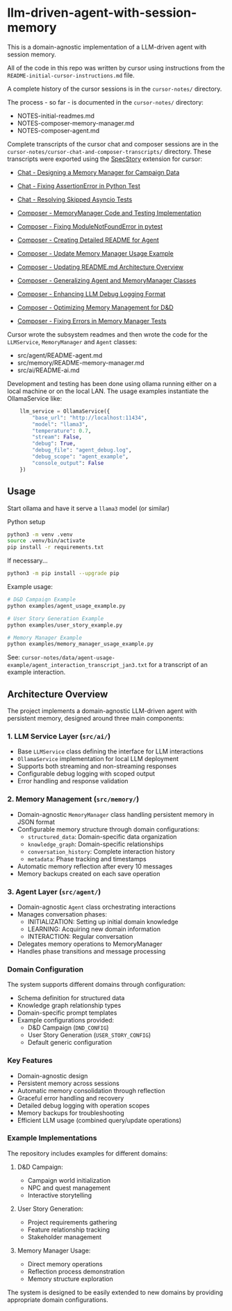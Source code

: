 # llm-driven-agent-with-session-memory

This is a domain-agnostic implementation of a LLM-driven agent with session memory.

All of the code in this repo was written by cursor using instructions from the `README-initial-cursor-instructions.md` file.

A complete history of the cursor sessions is in the `cursor-notes/` directory.

The process - so far - is documented in the `cursor-notes/` directory:

- NOTES-initial-readmes.md
- NOTES-composer-memory-manager.md
- NOTES-composer-agent.md

Complete transcripts of the cursor chat and composer sessions are in the `cursor-notes/cursor-chat-and-composer-transcripts/` directory. These transcripts were exported using the [SpecStory](https://specstory.com/) extension for cursor:

- [Chat - Designing a Memory Manager for Campaign Data](cursor-notes/cursor-chat-and-composer-transcripts/Chat%20-%20Designing%20a%20Memory%20Manager%20for%20Campaign%20Data.md)
- [Chat - Fixing AssertionError in Python Test](cursor-notes/cursor-chat-and-composer-transcripts/Chat%20-%20Fixing%20AssertionError%20in%20Python%20Test.md)
- [Chat - Resolving Skipped Asyncio Tests](cursor-notes/cursor-chat-and-composer-transcripts/Chat%20-%20Resolving%20Skipped%20Asyncio%20Tests.md)

- [Composer - MemoryManager Code and Testing Implementation](cursor-notes/cursor-chat-and-composer-transcripts/Composer%20-%20MemoryManager%20Code%20and%20Testing%20Implementation.md)
- [Composer - Fixing ModuleNotFoundError in pytest](cursor-notes/cursor-chat-and-composer-transcripts/Composer%20-%20Fixing%20ModuleNotFoundError%20in%20pytest.md)
- [Composer - Creating Detailed README for Agent](cursor-notes/cursor-chat-and-composer-transcripts/Composer%20-%20Creating%20Detailed%20README%20for%20Agent.md)
- [Composer - Update Memory Manager Usage Example](cursor-notes/cursor-chat-and-composer-transcripts/Composer%20-%20Update%20Memory%20Manager%20Usage%20Example.md)
- [Composer - Updating README.md Architecture Overview](cursor-notes/cursor-chat-and-composer-transcripts/Composer%20-%20Updating%20README.md%20Architecture%20Overview.md)
- [Composer - Generalizing Agent and MemoryManager Classes](cursor-notes/cursor-chat-and-composer-transcripts/Composer%20-%20Generalizing%20Agent%20and%20MemoryManager%20Classes.md)
- [Composer - Enhancing LLM Debug Logging Format](cursor-notes/cursor-chat-and-composer-transcripts/Composer%20-%20Enhancing%20LLM%20Debug%20Logging%20Format.md)
- [Composer - Optimizing Memory Management for D&D](cursor-notes/cursor-chat-and-composer-transcripts/Composer%20-%20Optimizing%20Memory%20Management%20for%20D%26D.md)
- [Composer - Fixing Errors in Memory Manager Tests](cursor-notes/cursor-chat-and-composer-transcripts/Composer%20-%20Fixing%20Errors%20in%20Memory%20Manager%20Tests.md)

Cursor wrote the subsystem readmes and then wrote the code for the `LLMService`, `MemoryManager` and `Agent` classes:

- src/agent/README-agent.md
- src/memory/README-memory-manager.md
- src/ai/README-ai.md

Development and testing has been done using ollama running either on a local machine or on the local LAN. The usage examples instantiate the OllamaService like:

```python
    llm_service = OllamaService({
        "base_url": "http://localhost:11434",
        "model": "llama3",
        "temperature": 0.7,
        "stream": False,
        "debug": True,
        "debug_file": "agent_debug.log",
        "debug_scope": "agent_example",
        "console_output": False
    })
```


## Usage

Start ollama and have it serve a `llama3` model (or similar)

Python setup

```bash
python3 -m venv .venv
source .venv/bin/activate
pip install -r requirements.txt
```
If necessary...

```bash
python3 -m pip install --upgrade pip
```

Example usage:

```bash
# D&D Campaign Example
python examples/agent_usage_example.py

# User Story Generation Example
python examples/user_story_example.py

# Memory Manager Example
python examples/memory_manager_usage_example.py
```

See: `cursor-notes/data/agent-usage-example/agent_interaction_transcript_jan3.txt` for a transcript of an example interaction.

## Architecture Overview

The project implements a domain-agnostic LLM-driven agent with persistent memory, designed around three main components:

### 1. LLM Service Layer (`src/ai/`)
- Base `LLMService` class defining the interface for LLM interactions
- `OllamaService` implementation for local LLM deployment
- Supports both streaming and non-streaming responses
- Configurable debug logging with scoped output
- Error handling and response validation

### 2. Memory Management (`src/memory/`)
- Domain-agnostic `MemoryManager` class handling persistent memory in JSON format
- Configurable memory structure through domain configurations:
  - `structured_data`: Domain-specific data organization
  - `knowledge_graph`: Domain-specific relationships
  - `conversation_history`: Complete interaction history
  - `metadata`: Phase tracking and timestamps
- Automatic memory reflection after every 10 messages
- Memory backups created on each save operation

### 3. Agent Layer (`src/agent/`)
- Domain-agnostic `Agent` class orchestrating interactions
- Manages conversation phases:
  - INITIALIZATION: Setting up initial domain knowledge
  - LEARNING: Acquiring new domain information
  - INTERACTION: Regular conversation
- Delegates memory operations to MemoryManager
- Handles phase transitions and message processing

### Domain Configuration
The system supports different domains through configuration:
- Schema definition for structured data
- Knowledge graph relationship types
- Domain-specific prompt templates
- Example configurations provided:
  - D&D Campaign (`DND_CONFIG`)
  - User Story Generation (`USER_STORY_CONFIG`)
  - Default generic configuration

### Key Features
- Domain-agnostic design
- Persistent memory across sessions
- Automatic memory consolidation through reflection
- Graceful error handling and recovery
- Detailed debug logging with operation scopes
- Memory backups for troubleshooting
- Efficient LLM usage (combined query/update operations)

### Example Implementations
The repository includes examples for different domains:
1. D&D Campaign:
   - Campaign world initialization
   - NPC and quest management
   - Interactive storytelling

2. User Story Generation:
   - Project requirements gathering
   - Feature relationship tracking
   - Stakeholder management

3. Memory Manager Usage:
   - Direct memory operations
   - Reflection process demonstration
   - Memory structure exploration

The system is designed to be easily extended to new domains by providing appropriate domain configurations.
